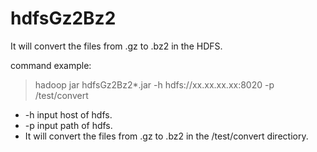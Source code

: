 # hdfsGz2Bz2
It will convert the files from .gz to .bz2 in the HDFS.

command example:
> hadoop jar hdfsGz2Bz2*.jar -h hdfs://xx.xx.xx.xx:8020 -p /test/convert
- -h input host of hdfs.
- -p input path of hdfs.
- It will convert the files from .gz to .bz2 in the /test/convert directiory.